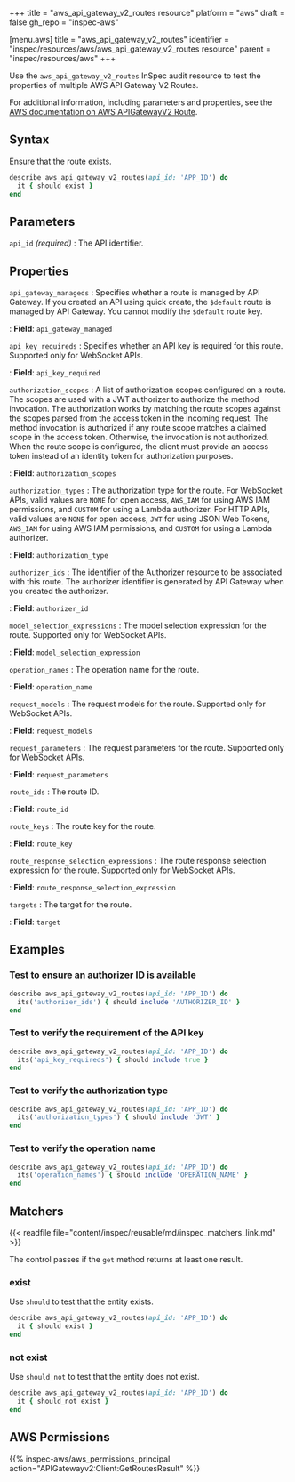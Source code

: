 +++
title = "aws_api_gateway_v2_routes resource"
platform = "aws"
draft = false
gh_repo = "inspec-aws"

[menu.aws]
title = "aws_api_gateway_v2_routes"
identifier = "inspec/resources/aws/aws_api_gateway_v2_routes resource"
parent = "inspec/resources/aws"
+++

Use the `aws_api_gateway_v2_routes` InSpec audit resource to test the properties of multiple AWS API Gateway V2 Routes.

For additional information, including parameters and properties, see the [AWS documentation on AWS APIGatewayV2 Route](https://docs.aws.amazon.com/AWSCloudFormation/latest/UserGuide/aws-resource-apigatewayv2-route.html).

## Syntax

Ensure that the route exists.

```ruby
describe aws_api_gateway_v2_routes(api_id: 'APP_ID') do
  it { should exist }
end
```

## Parameters

`api_id` _(required)_
: The API identifier.

## Properties

`api_gateway_manageds`
: Specifies whether a route is managed by API Gateway. If you created an API using quick create, the `$default` route is managed by API Gateway. You cannot modify the `$default` route key.

: **Field**: `api_gateway_managed`

`api_key_requireds`
: Specifies whether an API key is required for this route. Supported only for WebSocket APIs.

: **Field**: `api_key_required`

`authorization_scopes`
: A list of authorization scopes configured on a route. The scopes are used with a JWT authorizer to authorize the method invocation. The authorization works by matching the route scopes against the scopes parsed from the access token in the incoming request. The method invocation is authorized if any route scope matches a claimed scope in the access token. Otherwise, the invocation is not authorized. When the route scope is configured, the client must provide an access token instead of an identity token for authorization purposes.

: **Field**: `authorization_scopes`

`authorization_types`
: The authorization type for the route. For WebSocket APIs, valid values are `NONE` for open access, `AWS_IAM` for using AWS IAM permissions, and `CUSTOM` for using a Lambda authorizer. For HTTP APIs, valid values are `NONE` for open access, `JWT` for using JSON Web Tokens, `AWS_IAM` for using AWS IAM permissions, and `CUSTOM` for using a Lambda authorizer.

: **Field**: `authorization_type`

`authorizer_ids`
: The identifier of the Authorizer resource to be associated with this route. The authorizer identifier is generated by API Gateway when you created the authorizer.

: **Field**: `authorizer_id`

`model_selection_expressions`
: The model selection expression for the route. Supported only for WebSocket APIs.

: **Field**: `model_selection_expression`

`operation_names`
: The operation name for the route.

: **Field**: `operation_name`

`request_models`
: The request models for the route. Supported only for WebSocket APIs.

: **Field**: `request_models`

`request_parameters`
: The request parameters for the route. Supported only for WebSocket APIs.

: **Field**: `request_parameters`

`route_ids`
: The route ID.

: **Field**: `route_id`

`route_keys`
: The route key for the route.

: **Field**: `route_key`

`route_response_selection_expressions`
: The route response selection expression for the route. Supported only for WebSocket APIs.

: **Field**: `route_response_selection_expression`

`targets`
: The target for the route.

: **Field**: `target`

## Examples

### Test to ensure an authorizer ID is available

```ruby
describe aws_api_gateway_v2_routes(api_id: 'APP_ID') do
  its('authorizer_ids') { should include 'AUTHORIZER_ID' }
end
```

### Test to verify the requirement of the API key

```ruby
describe aws_api_gateway_v2_routes(api_id: 'APP_ID') do
  its('api_key_requireds') { should include true }
end
```

### Test to verify the authorization type

```ruby
describe aws_api_gateway_v2_routes(api_id: 'APP_ID') do
  its('authorization_types') { should include 'JWT' }
end
```

### Test to verify the operation name

```ruby
describe aws_api_gateway_v2_routes(api_id: 'APP_ID') do
  its('operation_names') { should include 'OPERATION_NAME' }
end
```

## Matchers

{{< readfile file="content/inspec/reusable/md/inspec_matchers_link.md" >}}

The control passes if the `get` method returns at least one result.

### exist

Use `should` to test that the entity exists.

```ruby
describe aws_api_gateway_v2_routes(api_id: 'APP_ID') do
  it { should exist }
end
```

### not exist

Use `should_not` to test that the entity does not exist.

```ruby
describe aws_api_gateway_v2_routes(api_id: 'APP_ID') do
  it { should_not exist }
end
```

## AWS Permissions

{{% inspec-aws/aws_permissions_principal action="APIGatewayv2:Client:GetRoutesResult" %}}
